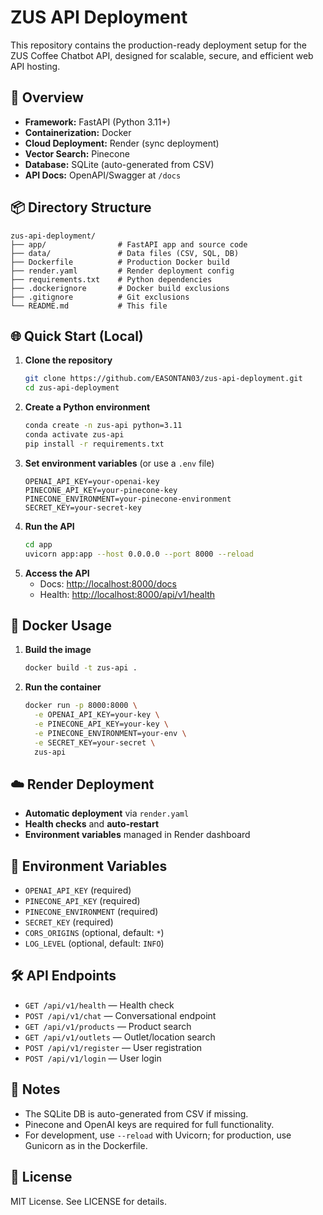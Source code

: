 # ZUS API Deployment

This repository contains the production-ready deployment setup for the ZUS Coffee Chatbot API, designed for scalable, secure, and efficient web API hosting.

## 🚀 Overview
- **Framework:** FastAPI (Python 3.11+)
- **Containerization:** Docker
- **Cloud Deployment:** Render (sync deployment)
- **Vector Search:** Pinecone
- **Database:** SQLite (auto-generated from CSV)
- **API Docs:** OpenAPI/Swagger at `/docs`

## 📦 Directory Structure
```
zus-api-deployment/
├── app/                # FastAPI app and source code
├── data/               # Data files (CSV, SQL, DB)
├── Dockerfile          # Production Docker build
├── render.yaml         # Render deployment config
├── requirements.txt    # Python dependencies
├── .dockerignore       # Docker build exclusions
├── .gitignore          # Git exclusions
└── README.md           # This file
```

## 🌐 Quick Start (Local)
1. **Clone the repository**
   ```bash
   git clone https://github.com/EASONTAN03/zus-api-deployment.git
   cd zus-api-deployment
   ```
2. **Create a Python environment**
   ```bash
   conda create -n zus-api python=3.11
   conda activate zus-api
   pip install -r requirements.txt
   ```
3. **Set environment variables** (or use a `.env` file)
   ```env
   OPENAI_API_KEY=your-openai-key
   PINECONE_API_KEY=your-pinecone-key
   PINECONE_ENVIRONMENT=your-pinecone-environment
   SECRET_KEY=your-secret-key
   ```
4. **Run the API**
   ```bash
   cd app
   uvicorn app:app --host 0.0.0.0 --port 8000 --reload
   ```
5. **Access the API**
   - Docs: [http://localhost:8000/docs](http://localhost:8000/docs)
   - Health: [http://localhost:8000/api/v1/health](http://localhost:8000/api/v1/health)

## 🐳 Docker Usage
1. **Build the image**
   ```bash
   docker build -t zus-api .
   ```
2. **Run the container**
   ```bash
   docker run -p 8000:8000 \
     -e OPENAI_API_KEY=your-key \
     -e PINECONE_API_KEY=your-key \
     -e PINECONE_ENVIRONMENT=your-env \
     -e SECRET_KEY=your-secret \
     zus-api
   ```

## ☁️ Render Deployment
- **Automatic deployment** via `render.yaml`
- **Health checks** and **auto-restart**
- **Environment variables** managed in Render dashboard

## 🔑 Environment Variables
- `OPENAI_API_KEY` (required)
- `PINECONE_API_KEY` (required)
- `PINECONE_ENVIRONMENT` (required)
- `SECRET_KEY` (required)
- `CORS_ORIGINS` (optional, default: `*`)
- `LOG_LEVEL` (optional, default: `INFO`)

## 🛠️ API Endpoints
- `GET /api/v1/health` — Health check
- `POST /api/v1/chat` — Conversational endpoint
- `GET /api/v1/products` — Product search
- `GET /api/v1/outlets` — Outlet/location search
- `POST /api/v1/register` — User registration
- `POST /api/v1/login` — User login

## 📝 Notes
- The SQLite DB is auto-generated from CSV if missing.
- Pinecone and OpenAI keys are required for full functionality.
- For development, use `--reload` with Uvicorn; for production, use Gunicorn as in the Dockerfile.

## 📄 License
MIT License. See LICENSE for details. 